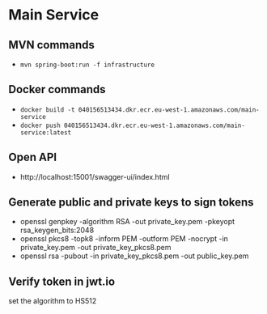 # Main Service

## MVN commands

- `mvn spring-boot:run -f infrastructure`

## Docker commands

- `docker build -t 040156513434.dkr.ecr.eu-west-1.amazonaws.com/main-service`
- `docker push 040156513434.dkr.ecr.eu-west-1.amazonaws.com/main-service:latest`

## Open API

- http://localhost:15001/swagger-ui/index.html

## Generate public and private keys to sign tokens

- openssl genpkey -algorithm RSA -out private_key.pem -pkeyopt rsa_keygen_bits:2048
- openssl pkcs8 -topk8 -inform PEM -outform PEM -nocrypt -in private_key.pem -out private_key_pkcs8.pem
- openssl rsa -pubout -in private_key_pkcs8.pem -out public_key.pem

## Verify token in jwt.io

set the algorithm to HS512
